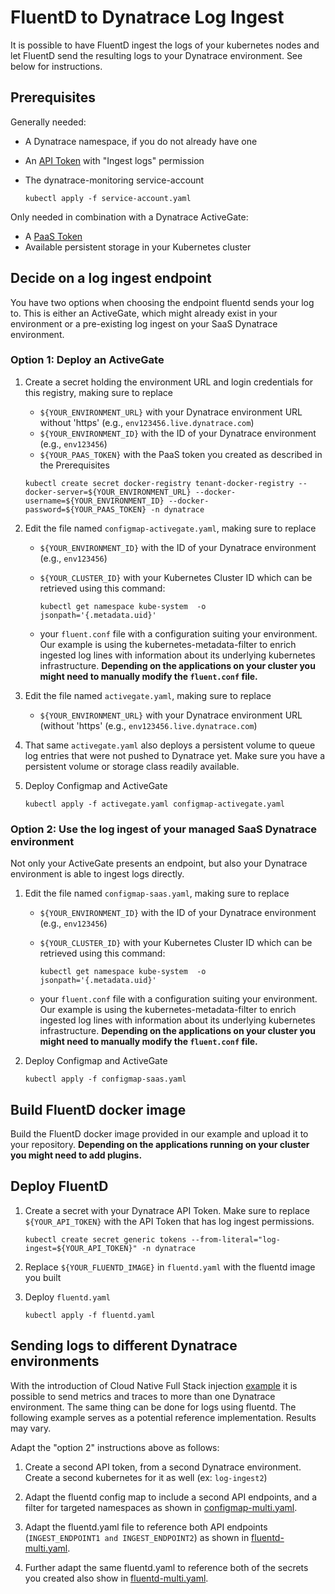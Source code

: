 # FluentD to Dynatrace Log Ingest

It is possible to have FluentD ingest the logs of your kubernetes nodes and let FluentD send the resulting logs to your Dynatrace environment. See below for instructions.

## Prerequisites

Generally needed:

- A Dynatrace namespace, if you do not already have one
- An [API Token](https://www.dynatrace.com/support/help/dynatrace-api/basics/dynatrace-api-authentication/) with "Ingest logs" permission
- The dynatrace-monitoring service-account

   ``kubectl apply -f service-account.yaml``

Only needed in combination with a Dynatrace ActiveGate:

- A [PaaS Token](https://www.dynatrace.com/support/help/get-started/access-tokens/)
- Available persistent storage in your Kubernetes cluster

## Decide on a log ingest endpoint

You have two options when choosing the endpoint fluentd sends your log to.
This is either an ActiveGate, which might already exist in your environment or a pre-existing log ingest on your SaaS Dynatrace environment.

### Option 1: Deploy an ActiveGate

1. Create a secret holding the environment URL and login credentials for this registry, making sure to replace

   - `${YOUR_ENVIRONMENT_URL}` with your Dynatrace environment URL without 'https' (e.g., `env123456.live.dynatrace.com`)
   - `${YOUR_ENVIRONMENT_ID}` with the ID of your Dynatrace environment (e.g., `env123456`)
   - `${YOUR_PAAS_TOKEN}` with the PaaS token you created as described in the Prerequisites

   ``kubectl create secret docker-registry tenant-docker-registry --docker-server=${YOUR_ENVIRONMENT_URL} --docker-username=${YOUR_ENVIRONMENT_ID} --docker-password=${YOUR_PAAS_TOKEN} -n dynatrace``

2. Edit the file named `configmap-activegate.yaml`, making sure to replace
   - `${YOUR_ENVIRONMENT_ID}` with the ID of your Dynatrace environment (e.g., `env123456`)
   - `${YOUR_CLUSTER_ID}` with your Kubernetes Cluster ID which can be retrieved using this command:

     ``kubectl get namespace kube-system  -o jsonpath='{.metadata.uid}'``

   - your `fluent.conf` file with a configuration suiting your environment. Our example is using the kubernetes-metadata-filter to enrich ingested log lines with information about its underlying kubernetes infrastructure. **Depending on the applications on your cluster you might need to manually modify the `fluent.conf` file.**

3. Edit the file named `activegate.yaml`, making sure to replace
   - `${YOUR_ENVIRONMENT_URL}` with your Dynatrace environment URL (without 'https' (e.g., `env123456.live.dynatrace.com`)

4. That same `activegate.yaml` also deploys a persistent volume to queue log entries that were not pushed to Dynatrace yet. Make sure you have a persistent volume or storage class readily available.

5. Deploy Configmap and ActiveGate

   ``kubectl apply -f activegate.yaml configmap-activegate.yaml``

### Option 2: Use the log ingest of your managed SaaS Dynatrace environment

Not only your ActiveGate presents an endpoint, but also your Dynatrace environment is able to ingest logs directly.

1. Edit the file named `configmap-saas.yaml`, making sure to replace
   - `${YOUR_ENVIRONMENT_ID}` with the ID of your Dynatrace environment (e.g., `env123456`)
   - `${YOUR_CLUSTER_ID}` with your Kubernetes Cluster ID which can be retrieved using this command:

     ``kubectl get namespace kube-system  -o jsonpath='{.metadata.uid}'``

   - your `fluent.conf` file with a configuration suiting your environment. Our example is using the kubernetes-metadata-filter to enrich ingested log lines with information about its underlying kubernetes infrastructure. **Depending on the applications on your cluster you might need to manually modify the `fluent.conf` file.**

2. Deploy Configmap and ActiveGate

   ``kubectl apply -f configmap-saas.yaml``

## Build FluentD docker image

Build the FluentD docker image provided in our example and upload it to your repository. **Depending on the applications running on your cluster you might need to add plugins.**

## Deploy FluentD

1. Create a secret with your Dynatrace API Token. Make sure to replace `${YOUR_API_TOKEN}` with the API Token that has log ingest permissions.

   ``kubectl create secret generic tokens --from-literal="log-ingest=${YOUR_API_TOKEN}" -n dynatrace``

2. Replace `${YOUR_FLUENTD_IMAGE}` in `fluentd.yaml` with the fluentd image you built

3. Deploy `fluentd.yaml`

   ``kubectl apply -f fluentd.yaml``

## Sending logs to different Dynatrace environments

With the introduction of Cloud Native Full Stack injection [example](https://github.com/Dynatrace/dynatrace-operator/blob/master/config/samples/cloudNativeFullStack.yaml) it is possible to send metrics and traces to more than one Dynatrace environment. The same thing can be done for logs using fluentd. The following example serves as a potential reference implementation. Results may vary.

Adapt the "option 2" instructions above as follows:

1. Create a second API token, from a second Dynatrace environment. Create a second kubernetes for it as well (ex: `log-ingest2`)

2. Adapt the fluentd config map to include a second API endpoints, and a filter for targeted namespaces as shown in [configmap-multi.yaml](configmap-multi.yaml).

3. Adapt the fluentd.yaml file to reference both API endpoints (`INGEST_ENDPOINT1 and INGEST_ENDPOINT2`) as shown in [fluentd-multi.yaml](fluentd-multi.yaml).

4. Further adapt the same fluentd.yaml to reference both of the secrets you created also show in [fluentd-multi.yaml](fluentd-multi.yaml).